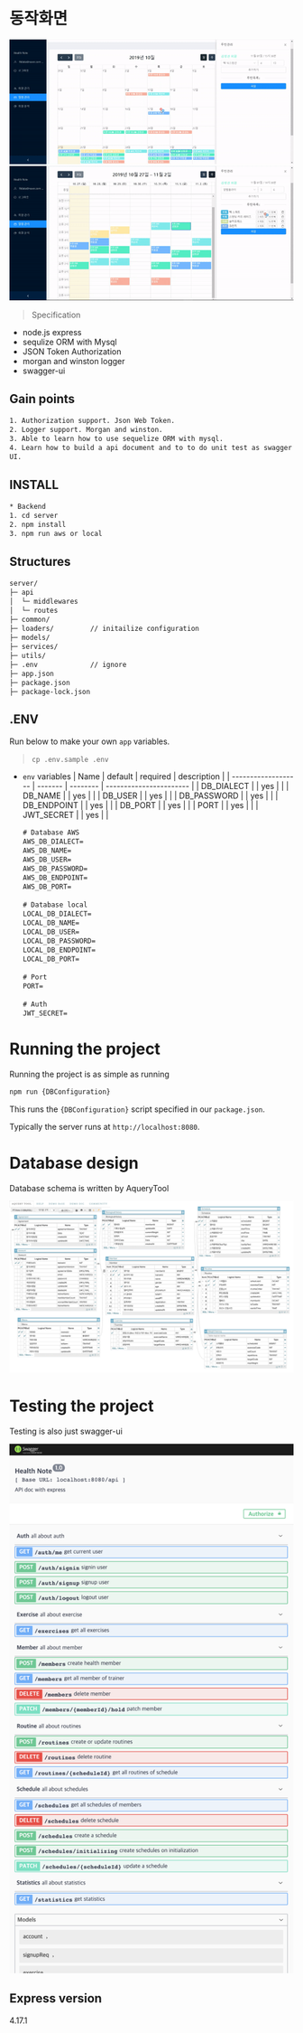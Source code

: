 # 동작화면
![Alt Text](./doc/Health-Note1.gif)<br/>
![Alt Text](./doc/Health-Note2.gif)<br/>

> Specification

- node.js express
- sequlize ORM with Mysql
- JSON Token Authorization
- morgan and winston logger
- swagger-ui 

## Gain points
```
1. Authorization support. Json Web Token.
2. Logger support. Morgan and winston.
3. Able to learn how to use sequelize ORM with mysql.
4. Learn how to build a api document and to to do unit test as swagger UI.
```

## INSTALL
```
* Backend
1. cd server 
2. npm install
3. npm run aws or local
```

## Structures
```text
server/
├─ api
│  └─ middlewares 
│  └─ routes      
├─ common/
├─ loaders/         // initailize configuration
├─ models/
├─ services/
├─ utils/
├─ .env             // ignore
├─ app.json
├─ package.json
├─ package-lock.json
```

## .ENV

Run below to make your own `app` variables.

> `cp .env.sample .env`

- `env` variables
  | Name                | default | required | description             |
  | ------------------- | ------- | -------- | ----------------------- |
  | DB_DIALECT          |         | yes      |                         |
  | DB_NAME             |         | yes      |                         |
  | DB_USER             |         | yes      |                         |
  | DB_PASSWORD         |         | yes      |                         |
  | DB_ENDPOINT         |         | yes      |                         |
  | DB_PORT             |         | yes      |                         |
  | PORT             |         | yes      |                         |
  | JWT_SECRET          |         | yes      |                         |

  ```
  # Database AWS
  AWS_DB_DIALECT=
  AWS_DB_NAME=
  AWS_DB_USER=
  AWS_DB_PASSWORD=
  AWS_DB_ENDPOINT=
  AWS_DB_PORT=

  # Database local
  LOCAL_DB_DIALECT=
  LOCAL_DB_NAME=
  LOCAL_DB_USER=
  LOCAL_DB_PASSWORD=
  LOCAL_DB_ENDPOINT=
  LOCAL_DB_PORT=

  # Port
  PORT=

  # Auth
  JWT_SECRET=
  ```

# Running the project
Running the project is as simple as running
```sh
npm run {DBConfiguration}
```

This runs the `{DBConfiguration}` script specified in our `package.json`.

Typically the server runs at `http://localhost:8080`.

# Database design
Database schema is written by AqueryTool

![Alt Text](./doc/Health-Note-Schema.png)<br/>



# Testing the project
Testing is also just swagger-ui

![Alt Text](./doc/Health-Note-Swagger.png)<br/>

## Express version
4.17.1